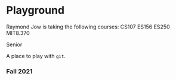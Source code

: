 # Playground

Raymond Jow is taking the following courses:
CS107
ES156
ES250
MIT8.370

Senior 

A place to play with `git`.

### Fall 2021
